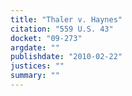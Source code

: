 ```yaml
---
title: "Thaler v. Haynes"
citation: "559 U.S. 43"
docket: "09-273"
argdate: ""
publishdate: "2010-02-22"
justices: ""
summary: ""
---
```


